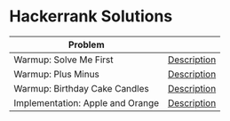 # Hackerrank Solutions

| Problem  |    |
| ------------- | ------------- |
| Warmup: Solve Me First | [Description](https://www.hackerrank.com/challenges/solve-me-first/problem)
| Warmup: Plus Minus | [Description](https://www.hackerrank.com/challenges/plus-minus/problem)
| Warmup: Birthday Cake Candles | [Description](https://www.hackerrank.com/challenges/birthday-cake-candles/problem)
| Implementation: Apple and Orange | [Description](https://www.hackerrank.com/challenges/apple-and-orange/problem)


